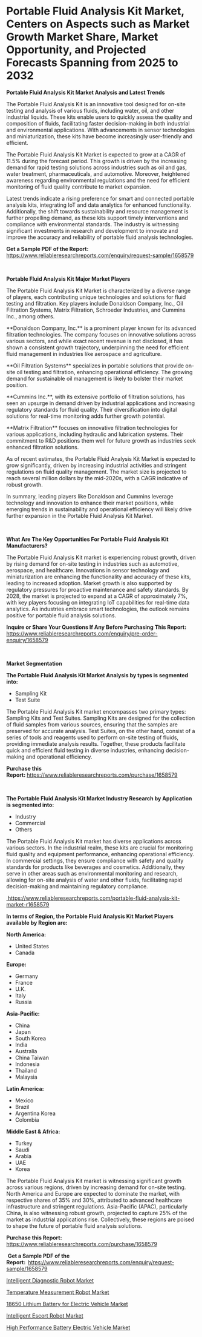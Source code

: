 <p><h1>Portable Fluid Analysis Kit Market, Centers on Aspects such as Market Growth Market Share, Market Opportunity, and Projected Forecasts Spanning from 2025 to 2032</h1></p><p><strong>Portable Fluid Analysis Kit Market Analysis and Latest Trends</strong></p>
<p><p>The Portable Fluid Analysis Kit is an innovative tool designed for on-site testing and analysis of various fluids, including water, oil, and other industrial liquids. These kits enable users to quickly assess the quality and composition of fluids, facilitating faster decision-making in both industrial and environmental applications. With advancements in sensor technologies and miniaturization, these kits have become increasingly user-friendly and efficient.</p><p>The Portable Fluid Analysis Kit Market is expected to grow at a CAGR of 11.5% during the forecast period. This growth is driven by the increasing demand for rapid testing solutions across industries such as oil and gas, water treatment, pharmaceuticals, and automotive. Moreover, heightened awareness regarding environmental regulations and the need for efficient monitoring of fluid quality contribute to market expansion.</p><p>Latest trends indicate a rising preference for smart and connected portable analysis kits, integrating IoT and data analytics for enhanced functionality. Additionally, the shift towards sustainability and resource management is further propelling demand, as these kits support timely interventions and compliance with environmental standards. The industry is witnessing significant investments in research and development to innovate and improve the accuracy and reliability of portable fluid analysis technologies.</p></p>
<p><strong>Get a Sample PDF of the Report:&nbsp;</strong> <a href="https://www.reliableresearchreports.com/enquiry/request-sample/1658579?utm_campaign=32&utm_medium=2&utm_source=Github&utm_content=ia&utm_term=23032025&utm_id=portable-fluid-analysis-kit">https://www.reliableresearchreports.com/enquiry/request-sample/1658579</a></p>
<p>&nbsp;</p>
<p><strong>Portable Fluid Analysis Kit Major Market Players</strong></p>
<p><p>The Portable Fluid Analysis Kit Market is characterized by a diverse range of players, each contributing unique technologies and solutions for fluid testing and filtration. Key players include Donaldson Company, Inc., Oil Filtration Systems, Matrix Filtration, Schroeder Industries, and Cummins Inc., among others.</p><p>**Donaldson Company, Inc.** is a prominent player known for its advanced filtration technologies. The company focuses on innovative solutions across various sectors, and while exact recent revenue is not disclosed, it has shown a consistent growth trajectory, underpinning the need for efficient fluid management in industries like aerospace and agriculture.</p><p>**Oil Filtration Systems** specializes in portable solutions that provide on-site oil testing and filtration, enhancing operational efficiency. The growing demand for sustainable oil management is likely to bolster their market position. </p><p>**Cummins Inc.**, with its extensive portfolio of filtration solutions, has seen an upsurge in demand driven by industrial applications and increasing regulatory standards for fluid quality. Their diversification into digital solutions for real-time monitoring adds further growth potential.</p><p>**Matrix Filtration** focuses on innovative filtration technologies for various applications, including hydraulic and lubrication systems. Their commitment to R&D positions them well for future growth as industries seek enhanced filtration solutions.</p><p>As of recent estimates, the Portable Fluid Analysis Kit Market is expected to grow significantly, driven by increasing industrial activities and stringent regulations on fluid quality management. The market size is projected to reach several million dollars by the mid-2020s, with a CAGR indicative of robust growth.</p><p>In summary, leading players like Donaldson and Cummins leverage technology and innovation to enhance their market positions, while emerging trends in sustainability and operational efficiency will likely drive further expansion in the Portable Fluid Analysis Kit Market.</p></p>
<p>&nbsp;</p>
<p><strong>What Are The Key Opportunities For Portable Fluid Analysis Kit Manufacturers?</strong></p>
<p><p>The Portable Fluid Analysis Kit market is experiencing robust growth, driven by rising demand for on-site testing in industries such as automotive, aerospace, and healthcare. Innovations in sensor technology and miniaturization are enhancing the functionality and accuracy of these kits, leading to increased adoption. Market growth is also supported by regulatory pressures for proactive maintenance and safety standards. By 2028, the market is projected to expand at a CAGR of approximately 7%, with key players focusing on integrating IoT capabilities for real-time data analytics. As industries embrace smart technologies, the outlook remains positive for portable fluid analysis solutions.</p></p>
<p><strong>Inquire or Share Your Questions If Any Before Purchasing This Report:</strong> <a href="https://www.reliableresearchreports.com/enquiry/pre-order-enquiry/1658579?utm_campaign=32&utm_medium=2&utm_source=Github&utm_content=ia&utm_term=23032025&utm_id=portable-fluid-analysis-kit">https://www.reliableresearchreports.com/enquiry/pre-order-enquiry/1658579</a></p>
<p>&nbsp;</p>
<p><strong>Market Segmentation</strong></p>
<p><strong>The Portable Fluid Analysis Kit Market Analysis by types is segmented into:</strong></p>
<p><ul><li>Sampling Kit</li><li>Test Suite</li></ul></p>
<p><p>The Portable Fluid Analysis Kit market encompasses two primary types: Sampling Kits and Test Suites. Sampling Kits are designed for the collection of fluid samples from various sources, ensuring that the samples are preserved for accurate analysis. Test Suites, on the other hand, consist of a series of tools and reagents used to perform on-site testing of fluids, providing immediate analysis results. Together, these products facilitate quick and efficient fluid testing in diverse industries, enhancing decision-making and operational efficiency.</p></p>
<p><strong>Purchase this Report:&nbsp;</strong><a href="https://www.reliableresearchreports.com/purchase/1658579?utm_campaign=32&utm_medium=2&utm_source=Github&utm_content=ia&utm_term=23032025&utm_id=portable-fluid-analysis-kit">https://www.reliableresearchreports.com/purchase/1658579</a></p>
<p>&nbsp;</p>
<p><strong>The Portable Fluid Analysis Kit Market Industry Research by Application is segmented into:</strong></p>
<p><ul><li>Industry</li><li>Commercial</li><li>Others</li></ul></p>
<p><p>The Portable Fluid Analysis Kit market has diverse applications across various sectors. In the industrial realm, these kits are crucial for monitoring fluid quality and equipment performance, enhancing operational efficiency. In commercial settings, they ensure compliance with safety and quality standards for products like beverages and cosmetics. Additionally, they serve in other areas such as environmental monitoring and research, allowing for on-site analysis of water and other fluids, facilitating rapid decision-making and maintaining regulatory compliance.</p></p>
<p><a href="https://www.reliableresearchreports.com/portable-fluid-analysis-kit-market-r1658579?utm_campaign=32&utm_medium=2&utm_source=Github&utm_content=ia&utm_term=23032025&utm_id=portable-fluid-analysis-kit">&nbsp;https://www.reliableresearchreports.com/portable-fluid-analysis-kit-market-r1658579</a></p>
<p><strong>In terms of Region, the Portable Fluid Analysis Kit Market Players available by Region are:</strong></p>
<p>
    <p> <strong> North America: </strong>
        <ul>
            <li>United States</li>
            <li>Canada</li>
        </ul>
        </p> 
    <p> <strong> Europe: </strong>
        <ul>
            <li>Germany</li>
            <li>France</li>
            <li>U.K.</li>
            <li>Italy</li>
            <li>Russia</li>
        </ul>
        </p> 
    <p> <strong> Asia-Pacific: </strong>
        <ul>
            <li>China</li>
            <li>Japan</li>
            <li>South Korea</li>
            <li>India</li>
            <li>Australia</li>
            <li>China Taiwan</li>
            <li>Indonesia</li>
            <li>Thailand</li>
            <li>Malaysia</li>
        </ul>
        </p> 
    <p> <strong> Latin America: </strong>
        <ul>
            <li>Mexico</li>
            <li>Brazil</li>
            <li>Argentina Korea</li>
            <li>Colombia</li>
        </ul>
        </p> 
    <p> <strong> Middle East & Africa: </strong>
        <ul>
            <li>Turkey</li>
            <li>Saudi</li>
            <li>Arabia</li>
            <li>UAE</li>
            <li>Korea</li>
        </ul>
    </p>
    </p>
<p><p>The Portable Fluid Analysis Kit market is witnessing significant growth across various regions, driven by increasing demand for on-site testing. North America and Europe are expected to dominate the market, with respective shares of 35% and 30%, attributed to advanced healthcare infrastructure and stringent regulations. Asia-Pacific (APAC), particularly China, is also witnessing robust growth, projected to capture 25% of the market as industrial applications rise. Collectively, these regions are poised to shape the future of portable fluid analysis solutions.</p></p>
<p><strong>Purchase this Report: </strong><a href="https://www.reliableresearchreports.com/purchase/1658579?utm_campaign=32&utm_medium=2&utm_source=Github&utm_content=ia&utm_term=23032025&utm_id=portable-fluid-analysis-kit">https://www.reliableresearchreports.com/purchase/1658579</a></p>
<p>&nbsp;<strong>Get a Sample PDF of the Report:&nbsp;&nbsp;</strong><a href="https://www.reliableresearchreports.com/enquiry/request-sample/1658579?utm_campaign=32&utm_medium=2&utm_source=Github&utm_content=ia&utm_term=23032025&utm_id=portable-fluid-analysis-kit">https://www.reliableresearchreports.com/enquiry/request-sample/1658579</a></p>
<p><strong></strong></p>
<p><p><a href="https://github.com/pockettifere14/Market-Research-Report-List-1/blob/main/intelligent-diagnostic-robot-market.md?utm_campaign=32&utm_medium=2&utm_source=Github&utm_content=ia&utm_term=23032025&utm_id=portable-fluid-analysis-kit">Intelligent Diagnostic Robot Market</a></p><p><a href="https://github.com/daglascimpoi/Market-Research-Report-List-1/blob/main/temperature-measurement-robot-market.md?utm_campaign=32&utm_medium=2&utm_source=Github&utm_content=ia&utm_term=23032025&utm_id=portable-fluid-analysis-kit">Temperature Measurement Robot Market</a></p><p><a href="https://github.com/seibttullyjh/Market-Research-Report-List-1/blob/main/18650-lithium-battery-for-electric-vehicle-market.md?utm_campaign=32&utm_medium=2&utm_source=Github&utm_content=ia&utm_term=23032025&utm_id=portable-fluid-analysis-kit">18650 Lithium Battery for Electric Vehicle Market</a></p><p><a href="https://github.com/shroffuhpa/Market-Research-Report-List-1/blob/main/intelligent-escort-robot-market.md?utm_campaign=32&utm_medium=2&utm_source=Github&utm_content=ia&utm_term=23032025&utm_id=portable-fluid-analysis-kit">Intelligent Escort Robot Market</a></p><p><a href="https://github.com/dafertsuria/Market-Research-Report-List-1/blob/main/high-performance-battery-electric-vehicle-market.md?utm_campaign=32&utm_medium=2&utm_source=Github&utm_content=ia&utm_term=23032025&utm_id=portable-fluid-analysis-kit">High Performance Battery Electric Vehicle Market</a></p></p>